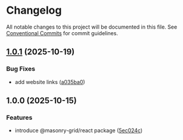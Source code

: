 # Changelog

All notable changes to this project will be documented in this file.
See [Conventional Commits](https://conventionalcommits.org) for commit guidelines.

## [1.0.1](https://github.com/TrigenSoftware/masonry-grid/compare/react@1.0.0...react@1.0.1) (2025-10-19)

### Bug Fixes

* add website links ([a035ba0](https://github.com/TrigenSoftware/masonry-grid/commit/a035ba076596ac2de5bbdffc01b2861beb8bd97f))

## 1.0.0 (2025-10-15)

### Features

* introduce @masonry-grid/react package ([5ec024c](https://github.com/TrigenSoftware/masonry-grid/commit/5ec024c9a88403666d9b9a1113e7ed2a083ad91e))
